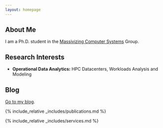 ```yaml
---
layout: homepage
---
```


## About Me

I am a Ph.D. student in the <a href="https://atlarge-research.com/" target="_blank">Massivizing Computer Systems</a> Group.


## Research Interests

- **Operational Data Analytics:** HPC Datacenters, Workloads Analysis and Modeling

<div style="display:none"> 注释内容
- **Machine Learning:** Time Series Analysis and Prediction
</div>

## Blog

<a href="https://chuxiaoyu.cn/blog" target="_blank">Go to my blog</a>.

{% include_relative _includes/publications.md %}

{% include_relative _includes/services.md %}
